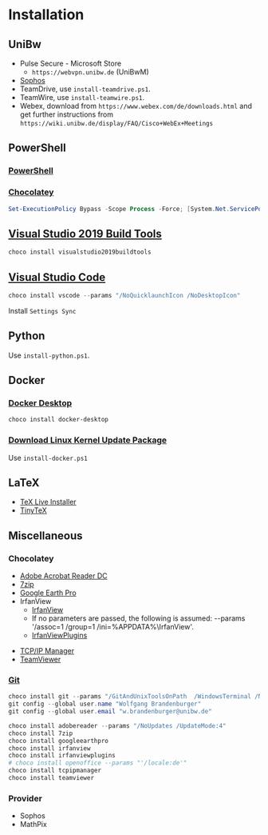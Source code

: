 # Installation

## UniBw

* Pulse Secure - Microsoft Store
  * `https://webvpn.unibw.de` (UniBwM)
* [Sophos](https://webvpn.unibw.de/rz/dienste-und-leistungen/it-sicherheit/,DanaInfo=www.unibw.de,SSL+virenschutz)
* TeamDrive, use `install-teamdrive.ps1`.
* TeamWire, use `install-teamwire.ps1`.
* Webex, download from `https://www.webex.com/de/downloads.html` and get further instructions from `https://wiki.unibw.de/display/FAQ/Cisco+WebEx+Meetings`
  
## PowerShell

### [PowerShell](https://github.com/PowerShell/PowerShell/releases)

### [Chocolatey](https://chocolatey.org/install)

```PowerShell
Set-ExecutionPolicy Bypass -Scope Process -Force; [System.Net.ServicePointManager]::SecurityProtocol = [System.Net.ServicePointManager]::SecurityProtocol -bor 3072; iex ((New-Object System.Net.WebClient).DownloadString('https://community.chocolatey.org/install.ps1'))
```

## [Visual Studio 2019 Build Tools](https://community.chocolatey.org/packages/visualstudio2019buildtools#install)

```PowerShell
choco install visualstudio2019buildtools
```

## [Visual Studio Code](https://community.chocolatey.org/packages/vscode)

```PowerShell
choco install vscode --params "/NoQuicklaunchIcon /NoDesktopIcon"
```

Install `Settings Sync`

## Python

Use `install-python.ps1`.

## Docker

### [Docker Desktop](https://community.chocolatey.org/packages/docker-desktop)

```PowerShell
choco install docker-desktop
```

### [Download Linux Kernel Update Package](https://docs.microsoft.com/en-us/windows/wsl/install-win10#step-4---download-the-linux-kernel-update-package)

Use `install-docker.ps1`

## LaTeX

* [TeX Live Installer](https://community.chocolatey.org/packages/texlive)
* [TinyTeX](https://community.chocolatey.org/packages/tinytex)

## Miscellaneous

### Chocolatey

* [Adobe Acrobat Reader DC](https://community.chocolatey.org/packages/adobereader)
* [7zip](https://community.chocolatey.org/packages/7zip/19.0)
* [Google Earth Pro](https://community.chocolatey.org/packages/googleearthpro)
* IrfanView
  * [IrfanView](https://community.chocolatey.org/packages/IrfanView)
  * If no parameters are passed, the following is assumed: --params '/assoc=1 /group=1 /ini=%APPDATA%\IrfanView'.
  * [IrfanViewPlugins](https://community.chocolatey.org/packages/irfanviewplugins)
<!-- * [Apache OpenOffice](https://community.chocolatey.org/packages/OpenOffice) -->
* [TCP/IP Manager](https://community.chocolatey.org/packages/tcpipmanager)
* [TeamViewer](https://community.chocolatey.org/packages/teamviewer)

### [Git](https://community.chocolatey.org/packages/git)

```PowerShell
choco install git --params "/GitAndUnixToolsOnPath  /WindowsTerminal /NoShellIntegration /NoGuiHereIntegration /NoShellHereIntegration /SChannel"
git config --global user.name "Wolfgang Brandenburger"
git config --global user.email "w.brandenburger@unibw.de"
```

```PowerShell
choco install adobereader --params "/NoUpdates /UpdateMode:4"
choco install 7zip
choco install googleearthpro
choco install irfanview
choco install irfanviewplugins
# choco install openoffice --params "'/locale:de'"
choco install tcpipmanager
choco install teamviewer
```

### Provider

* Sophos
* MathPix